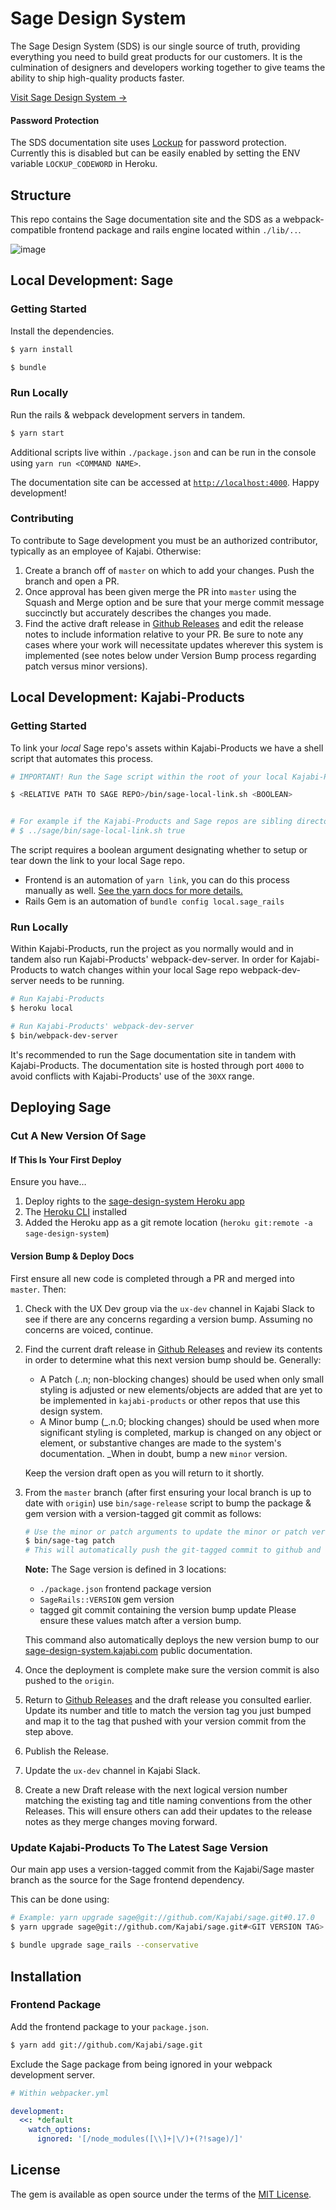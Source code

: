 # Sage Design System

The Sage Design System (SDS) is our single source of truth, providing everything you need to build great products for our customers. It is the culmination of designers and developers working together to give teams the ability to ship high-quality products faster.

[Visit Sage Design System →](https://sage-design-system.kajabi.com/)

#### Password Protection
The SDS documentation site uses [Lockup](https://github.com/gblakeman/lockup) for password protection. Currently this is disabled but can be easily enabled by setting the ENV variable `LOCKUP_CODEWORD` in Heroku.

## Structure

This repo contains the Sage documentation site and the SDS as a webpack-compatible frontend package and rails engine located within `./lib/..`.

![image](https://user-images.githubusercontent.com/565743/83690086-b0acce00-a5b5-11ea-90f5-9b8e8b0bd337.png)

## Local Development: Sage

### Getting Started

Install the dependencies.

```bash
$ yarn install
```

```bash
$ bundle
```

### Run Locally

Run the rails & webpack development servers in tandem.
```bash
$ yarn start
```

Additional scripts live within `./package.json` and can be run in the console using `yarn run <COMMAND NAME>`.

The documentation site can be accessed at [`http://localhost:4000`](http://localhost:4000/). Happy development!

### Contributing

To contribute to Sage development you must be an authorized contributor, typically as an employee of Kajabi. Otherwise:

1. Create a branch off of `master` on which to add your changes. Push the branch and open a PR.
2. Once approval has been given  merge the PR into `master` using the Squash and Merge option and be sure that your merge commit message succinctly but accurately describes the changes you made.
3. Find the active draft release in [Github Releases](https://github.com/Kajabi/sage/releases) and edit the release notes to include information relative to your PR. Be sure to note any cases where your work will necessitate updates wherever this system is implemented (see notes below under Version Bump process regarding patch versus minor versions).


## Local Development: Kajabi-Products

### Getting Started

To link your _local_ Sage repo's assets within Kajabi-Products we have a shell script that automates this process.

```bash
# IMPORTANT! Run the Sage script within the root of your local Kajabi-Products repo, not the Sage repo.

$ <RELATIVE PATH TO SAGE REPO>/bin/sage-local-link.sh <BOOLEAN>


# For example if the Kajabi-Products and Sage repos are sibling directories:
# $ ../sage/bin/sage-local-link.sh true
```

The script requires a boolean argument designating whether to setup or tear down the link to your local Sage repo.
- Frontend is an automation of `yarn link`, you can do this process manually as well. [See the yarn docs for more details.](https://classic.yarnpkg.com/en/docs/cli/link/)
- Rails Gem is an automation of `bundle config local.sage_rails`

### Run Locally

Within Kajabi-Products, run the project as you normally would and in tandem also run Kajabi-Products' webpack-dev-server. In order for Kajabi-Products to watch changes within your local Sage repo webpack-dev-server needs to be running.
```bash
# Run Kajabi-Products
$ heroku local
```

```bash
# Run Kajabi-Products' webpack-dev-server
$ bin/webpack-dev-server
```

It's recommended to run the Sage documentation site in tandem with Kajabi-Products. The documentation site is hosted through port `4000` to avoid conflicts with Kajabi-Products' use of the `30XX` range.

## Deploying Sage

### Cut A New Version Of Sage

#### If This Is Your First Deploy

Ensure you have…

1. Deploy rights to the [sage-design-system Heroku app](https://dashboard.heroku.com/apps/sage-design-system/access)
2. The [Heroku CLI](https://devcenter.heroku.com/articles/heroku-cli#download-and-install) installed
3. Added the Heroku app as a git remote location (`heroku git:remote -a sage-design-system`)

#### Version Bump & Deploy Docs

First ensure all new code is completed through a PR and merged into `master`. Then:

1. Check with the UX Dev group via the `ux-dev` channel in Kajabi Slack to see if there are any concerns regarding a version bump. Assuming no concerns are voiced, continue.
2. Find the current draft release in [Github Releases](https://github.com/Kajabi/sage/releases) and review its contents in order to determine what this next version bump should be. Generally:

    - A Patch (_._.n; non-blocking changes) should be used when only small styling is adjusted or new elements/objects are added that are yet to be implemented in `kajabi-products` or other repos that use this design system.
    - A Minor bump (_.n.0; blocking changes) should be used when more significant styling is completed, markup is changed on any object or element, or substantive changes are made to the system's documentation. _When in doubt, bump a new `minor` version.

    Keep the version draft open as you will return to it shortly.

3. From the `master` branch (after first ensuring your local branch is up to date with `origin`) use `bin/sage-release` script to bump the package & gem version with a version-tagged git commit as follows:

    ```bash
    # Use the minor or patch arguments to update the minor or patch version number respectively
    $ bin/sage-tag patch
    # This will automatically push the git-tagged commit to github and deploy to Heroku
    ```

    **Note:** The Sage version is defined in 3 locations:
      - `./package.json` frontend package version
      - `SageRails::VERSION` gem version
      - tagged git commit containing the version bump update
    Please ensure these values match after a version bump.

    This command also automatically deploys the new version bump to our [sage-design-system.kajabi.com](https://sage-design-system.kajabi.com/) public documentation.

4. Once the deployment is complete make sure the version commit is also pushed to the `origin`.
5. Return to [Github Releases](https://github.com/Kajabi/sage/releases) and the draft release you consulted earlier. Update its number and title to match the version tag you just bumped and map it to the tag that pushed with your version commit from the step above.
6. Publish the Release.
7. Update the `ux-dev` channel in Kajabi Slack.
8. Create a new Draft release with the next logical version number matching the existing tag and title naming conventions from the other Releases. This will ensure others can add their updates to the release notes as they merge changes moving forward.

### Update Kajabi-Products To The Latest Sage Version
Our main app uses a version-tagged commit from the Kajabi/Sage master branch as the source for the Sage frontend dependency.

This can be done using:
```bash
# Example: yarn upgrade sage@git://github.com/Kajabi/sage.git#0.17.0
$ yarn upgrade sage@git://github.com/Kajabi/sage.git#<GIT VERSION TAG>

$ bundle upgrade sage_rails --conservative
```

## Installation
### Frontend Package
Add the frontend package to your `package.json`.
```bash
$ yarn add git://github.com/Kajabi/sage.git
```

Exclude the Sage package from being ignored in your webpack development server.
```yml
# Within webpacker.yml

development:
  <<: *default
    watch_options:
      ignored: '[/node_modules([\\]+|\/)+(?!sage)/]'

```

## License

The gem is available as open source under the terms of the [MIT License](https://opensource.org/licenses/MIT).
